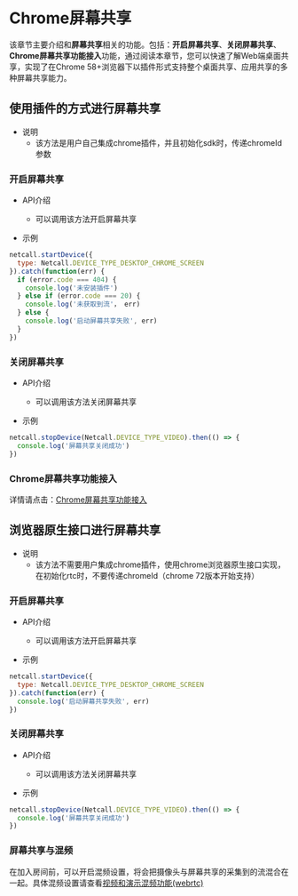 # <span id="Chrome屏幕共享">Chrome屏幕共享</span>

该章节主要介绍和**屏幕共享**相关的功能。包括：**开启屏幕共享**、**关闭屏幕共享**、**Chrome屏幕共享功能接入**功能，通过阅读本章节，您可以快速了解Web端桌面共享，实现了在Chrome 58+浏览器下以插件形式支持整个桌面共享、应用共享的多种屏幕共享能力。

## <span id="使用插件的方式进行屏幕共享">使用插件的方式进行屏幕共享</span>
- 说明
  - 该方法是用户自己集成chrome插件，并且初始化sdk时，传递chromeId参数

### <span id="开启屏幕共享">开启屏幕共享</span>

- API介绍
  - 可以调用该方法开启屏幕共享

- 示例

```js
netcall.startDevice({
  type: Netcall.DEVICE_TYPE_DESKTOP_CHROME_SCREEN
}).catch(function(err) {
  if (error.code === 404) {
    console.log('未安装插件')
  } else if (error.code === 20) {
    console.log('未获取到流'， err) 
  } else {
    console.log('启动屏幕共享失败', err)
  }
})
```

### <span id="关闭屏幕共享">关闭屏幕共享</span>

- API介绍
  - 可以调用该方法关闭屏幕共享

- 示例

```js
netcall.stopDevice(Netcall.DEVICE_TYPE_VIDEO).then(() => {
  console.log('屏幕共享关闭成功')
})
```
### <span id="Chrome屏幕共享功能接入">Chrome屏幕共享功能接入</span>

详情请点击：[Chrome屏幕共享功能接入](http://netease.im/blog/chrome/)



## <span id="浏览器原生接口进行屏幕共享">浏览器原生接口进行屏幕共享</span>
- 说明
  - 该方法不需要用户集成chrome插件，使用chrome浏览器原生接口实现，在初始化rtc时，不要传递chromeId（chrome 72版本开始支持）

### <span id="开启屏幕共享">开启屏幕共享</span>

- API介绍
  - 可以调用该方法开启屏幕共享

- 示例

```js
netcall.startDevice({
  type: Netcall.DEVICE_TYPE_DESKTOP_CHROME_SCREEN
}).catch(function(err) {
  console.log('启动屏幕共享失败', err)
})
```

### <span id="关闭屏幕共享">关闭屏幕共享</span>

- API介绍
  - 可以调用该方法关闭屏幕共享

- 示例

```js
netcall.stopDevice(Netcall.DEVICE_TYPE_VIDEO).then(() => {
  console.log('屏幕共享关闭成功')
})
```

### <span id="屏幕共享与混频">屏幕共享与混频</span>

在加入房间前，可以开启混频设置，将会把摄像头与屏幕共享的采集到的流混合在一起。具体混频设置请查看[视频和演示混频功能(webrtc)](/docs/product/音视频通话/SDK开发集成/Web开发集成/播放?#视频和演示混频功能(webrtc))

